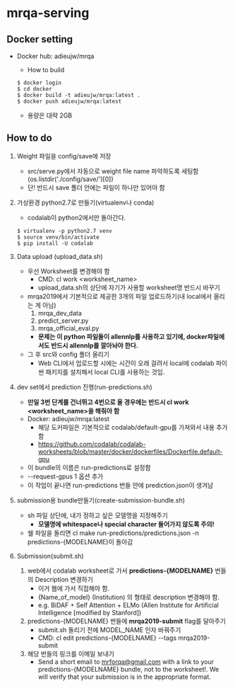 # mrqa-serving

## Docker setting

- Docker hub: adieujw/mrqa

  - How to build
  ```
  $ docker login
  $ cd docker
  $ docker build -t adieujw/mrqa:latest .
  $ docker push adieujw/mrqa:latest
  ```

  - 용량은 대략 2GB

## How to do

1. Weight 파일을 config/save에 저장
    - src/serve.py에서 자동으로 weight file name 파악하도록 세팅함(os.listdir('./config/save/')[0])
    - 단! 반드시 save 폴더 안에는 파일이 하나만 있어야 함

2. 가상환경 python2.7로 만들기(virtualenv나 conda)
    - codalab이 python2에서만 돌아간다.
    ```
    $ virtualenv -p python2.7 venv
    $ source venv/bin/activate
    $ pip install -U codalab
    ```

3. Data upload (upload_data.sh)
    - 우선 Worksheet를 변경해야 함
        - CMD: cl work <worksheet_name>
        - upload_data.sh의 상단에 자기가 사용할 worksheet명 반드시 바꾸기
    - mrqa2019에서 기본적으로 제공한 3개의 파일 업로드하기(내 local에서 올리는 게 아님)
        1. mrqa_dev_data
        2. predict_server.py
        3. mrqa_official_eval.py
        - **문제는 이 python 파일들이 allennlp를 사용하고 있기에, docker파일에서도 반드시 allennlp를 깔아놔야 한다.**
    - 그 후 src와 config 폴더 올리기
        - Web CLI에서 업로드할 시에는 시간이 오래 걸려서 local에 codalab 파이썬 패키지를 설치해서 local CLI를 사용하는 것임.

4. dev set에서 prediction 진행(run-predictions.sh)
    - **만일 3번 단계를 건너뛰고 4번으로 올 경우에는 반드시 cl work <worksheet_name>을 해줘야 함**
    - Docker: adieujw/mrqa:latest
        - 해당 도커파일은 기본적으로 codalab/default-gpu를 가져와서 내용 추가함
        - https://github.com/codalab/codalab-worksheets/blob/master/docker/dockerfiles/Dockerfile.default-gpu
    - 이 bundle의 이름은 run-predictions로 설정함
    - --request-gpus 1 옵션 추가
    - 이 작업이 끝나면 run-predictions 번들 안에 prediction.json이 생겨남

5. submission용 bundle만들기(create-submission-bundle.sh)
    - sh 파일 상단에, 내가 정하고 싶은 모델명을 지정해주기
        - **모델명에 whitespace나 special character 들어가지 않도록 주의!**
    - 쉘 파일을 돌리면 cl make run-predictions/predictions.json -n predictions-{MODELNAME}이 돌아감

6. Submission(submit.sh)
    1. web에서 codalab worksheet로 가서 **predictions-{MODELNAME}** 번들의 Description 변경하기
        - 이거 웹에 가서 직접해야 함.
        - {Name_of_model} (Institution) 의 형태로 description 변경해야 함.
        - e.g. BiDAF + Self Attention + ELMo (Allen Institute for Artificial Intelligence [modified by Stanford])
    2. predictions-{MODELNAME} 번들에 **mrqa2019-submit** flag를 달아주기
        - submit.sh 돌리기 전에 MODEL_NAME 인자 바꿔주기
        - CMD: cl edit predictions-{MODELNAME} --tags mrqa2019-submit
    3. 해당 번들의 링크를 이메일 보내기
        - Send a short email to mrforqa@gmail.com with a link to your predictions-{MODELNAME} bundle, not to the worksheet!. We will verify that your submission is in the appropriate format.